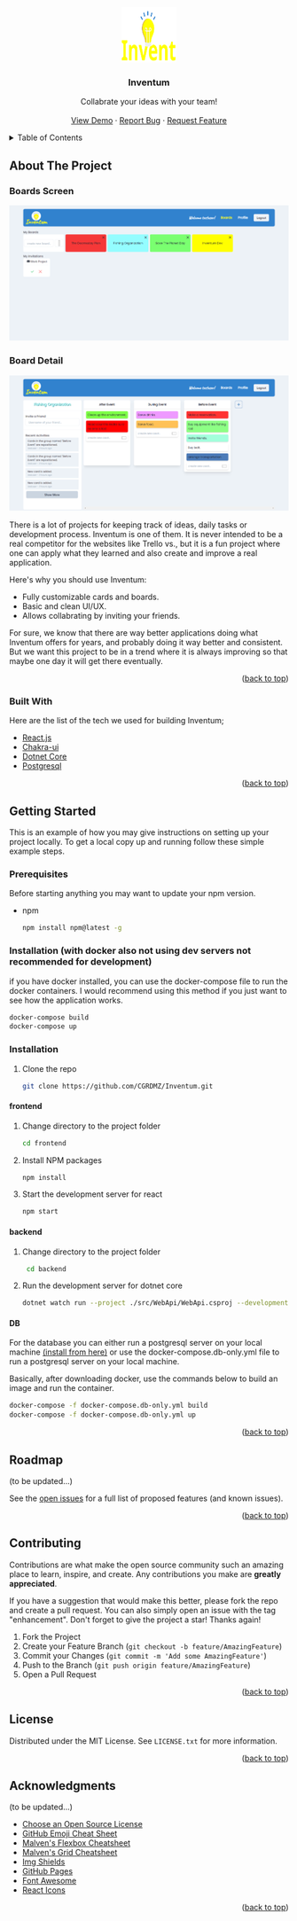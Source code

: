 <div id="top"></div>





<!-- PROJECT LOGO -->
<br />
<div align="center">
  <a href="https://github.com/othneildrew/Best-README-Template">
    <img src="images/logo-semibold.svg" alt="Logo" width="100" height="100">
  </a>

  <h3 align="center">Inventum</h3>

  <p align="center">
    Collabrate your ideas with your team!
    <br />
    <!-- <a href="https://github.com/othneildrew/Best-README-Template"><strong>Explore the docs »</strong></a> -->
    <br />
    <a href="https://inventum-spa-cgrdmz.vercel.app">View Demo</a>
    ·
    <a href="https://github.com/CGRDMZ/Inventum/issues">Report Bug</a>
    ·
    <a href="https://github.com/CGRDMZ/Inventum/issues">Request Feature</a>
  </p>
</div>



<!-- TABLE OF CONTENTS -->
<details>
  <summary>Table of Contents</summary>
  <ol>
    <li>
      <a href="#about-the-project">About The Project</a>
      <ul>
        <li><a href="#built-with">Built With</a></li>
      </ul>
    </li>
    <li>
      <a href="#getting-started">Getting Started</a>
      <ul>
        <li><a href="#prerequisites">Prerequisites</a></li>
        <li><a href="#installation">Installation</a></li>
      </ul>
    </li>
    <li><a href="#usage">Usage</a></li>
    <li><a href="#roadmap">Roadmap</a></li>
    <li><a href="#contributing">Contributing</a></li>
    <li><a href="#license">License</a></li>
    <li><a href="#contact">Contact</a></li>
    <li><a href="#acknowledgments">Acknowledgments</a></li>
  </ol>
</details>



<!-- ABOUT THE PROJECT -->
## About The Project

### Boards Screen
[![Board Screen Screen Shot][product-boards]](https://example.com)

### Board Detail
[![Board Detail Screen Shot][product-detail]](https://example.com)

There is a lot of projects for keeping track of ideas, daily tasks or development process. Inventum is one of them. It is never intended to be a real competitor for the websites like Trello vs., but it is a fun project where one can apply what they learned and also create and improve a real application.  

Here's why you should use Inventum:
* Fully customizable cards and boards.
* Basic and clean UI/UX.
* Allows collabrating by inviting your friends.

For sure, we know that there are way better applications doing what Inventum offers for years, and probably doing it way better and consistent. But we want this project to be in a trend where it is always improving so that maybe one day it will get there eventually.

<p align="right">(<a href="#top">back to top</a>)</p>



### Built With

Here are the list of the tech we used for building Inventum;

* [React.js](https://reactjs.org/)
* [Chakra-ui](https://chakra-ui.com/)
* [Dotnet Core](https://dotnet.microsoft.com/)
* [Postgresql](https://www.postgresql.org/)

<p align="right">(<a href="#top">back to top</a>)</p>



<!-- GETTING STARTED -->
## Getting Started

This is an example of how you may give instructions on setting up your project locally.
To get a local copy up and running follow these simple example steps.

### Prerequisites

Before starting anything you may want to update your npm version.
* npm
  ```sh
  npm install npm@latest -g
  ```

### Installation (with docker also not using dev servers not recommended for development)
if you have docker installed, you can use the docker-compose file to run the docker containers. I would recommend using this method if you just want to see how the application works.
```sh
docker-compose build
docker-compose up
```

### Installation

1. Clone the repo
   ```sh
   git clone https://github.com/CGRDMZ/Inventum.git
   ```
#### frontend
1. Change directory to the project folder
   ```sh
   cd frontend
   ```
2. Install NPM packages
   ```sh
   npm install
   ```
3. Start the development server for react
   ```js
   npm start

#### backend
1. Change directory to the project folder
   ```sh
    cd backend
   ```
2. Run the development server for dotnet core
   ```sh
   dotnet watch run --project ./src/WebApi/WebApi.csproj --development

#### DB
For the database you can either run a postgresql server on your local machine [(install from here)](https://www.postgresql.org/) or use the docker-compose.db-only.yml file to run a postgresql server on your local machine.

Basically, after downloading docker, use the commands below to build an image and run the container.

```sh
docker-compose -f docker-compose.db-only.yml build
docker-compose -f docker-compose.db-only.yml up
```

<p align="right">(<a href="#top">back to top</a>)</p>


<!-- ROADMAP -->
## Roadmap

(to be updated...)
<!-- - [x] Add Changelog
- [x] Add back to top links
- [ ] Add Additional Templates w/ Examples
- [ ] Add "components" document to easily copy & paste sections of the readme
- [ ] Multi-language Support
    - [ ] Chinese
    - [ ] Spanish -->

See the [open issues](https://github.com/CGRDMZ/Inventum/issues) for a full list of proposed features (and known issues).

<p align="right">(<a href="#top">back to top</a>)</p>



<!-- CONTRIBUTING -->
## Contributing

Contributions are what make the open source community such an amazing place to learn, inspire, and create. Any contributions you make are **greatly appreciated**.

If you have a suggestion that would make this better, please fork the repo and create a pull request. You can also simply open an issue with the tag "enhancement".
Don't forget to give the project a star! Thanks again!

1. Fork the Project
2. Create your Feature Branch (`git checkout -b feature/AmazingFeature`)
3. Commit your Changes (`git commit -m 'Add some AmazingFeature'`)
4. Push to the Branch (`git push origin feature/AmazingFeature`)
5. Open a Pull Request

<p align="right">(<a href="#top">back to top</a>)</p>



<!-- LICENSE -->
## License

Distributed under the MIT License. See `LICENSE.txt` for more information.

<p align="right">(<a href="#top">back to top</a>)</p>



<!-- ACKNOWLEDGMENTS -->
## Acknowledgments

(to be updated...)

* [Choose an Open Source License](https://choosealicense.com)
* [GitHub Emoji Cheat Sheet](https://www.webpagefx.com/tools/emoji-cheat-sheet)
* [Malven's Flexbox Cheatsheet](https://flexbox.malven.co/)
* [Malven's Grid Cheatsheet](https://grid.malven.co/)
* [Img Shields](https://shields.io)
* [GitHub Pages](https://pages.github.com)
* [Font Awesome](https://fontawesome.com)
* [React Icons](https://react-icons.github.io/react-icons/search)

<p align="right">(<a href="#top">back to top</a>)</p>



<!-- MARKDOWN LINKS & IMAGES -->
<!-- https://www.markdownguide.org/basic-syntax/#reference-style-links -->
[contributors-url]: https://github.com/CGRDMZ/Inventum/graphs/contributors
[forks-url]: https://github.com/CGRDMZ/Inventum/network/members
[stars-url]: https://github.com/CGRDMZ/Inventum/stargazers
[issues-url]: https://github.com/CGRDMZ/Inventum/issues
[license-url]: https://github.com/CGRDMZ/Inventum/blob/master/LICENSE.txt
[product-boards]: images/screenshot-boards.png
[product-detail]: images/screenshot-detail.png
